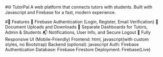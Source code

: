 #🌐 TutorPal
A web platform that connects tutors with students. Built with Javascript and Firebase for a fast, modern experience.

#🚀 Features
🔐 Firebase Authentication (Login, Register, Email Verification)
📄 Document Uploads and Downloads
👤 Separate Dashboards for Tutors, Admin & Students
📬 Notifications, User Info, and Secure Logout
📱 Fully Responsive UI (Mobile-Friendly)
Frontend: html, javascript(with custom styles, no Bootstrap)
Backend (optional): javascript
Auth: Firebase Authentication
Database: Firebase Firestore
Deployment: Firebase(Live)
